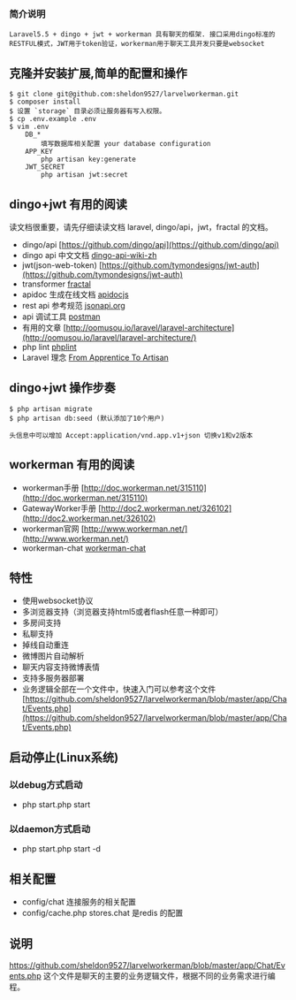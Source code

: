 
### 简介说明
	Laravel5.5 + dingo + jwt + workerman 具有聊天的框架. 接口采用dingo标准的RESTFUL模式，JWT用于token验证，workerman用于聊天工具开发只要是websocket

## 克隆并安装扩展,简单的配置和操作

```
$ git clone git@github.com:sheldon9527/larvelworkerman.git
$ composer install
$ 设置 `storage` 目录必须让服务器有写入权限。
$ cp .env.example .env
$ vim .env
    DB_*
        填写数据库相关配置 your database configuration
    APP_KEY
        php artisan key:generate
    JWT_SECRET
        php artisan jwt:secret
```

## dingo+jwt 有用的阅读

读文档很重要，请先仔细读读文档 laravel, dingo/api，jwt，fractal 的文档。

- dingo/api [https://github.com/dingo/api](https://github.com/dingo/api)
- dingo api 中文文档 [dingo-api-wiki-zh](https://github.com/liyu001989/dingo-api-wiki-zh)
- jwt(json-web-token) [https://github.com/tymondesigns/jwt-auth](https://github.com/tymondesigns/jwt-auth)
- transformer [fractal](http://fractal.thephpleague.com/)
- apidoc 生成在线文档 [apidocjs](http://apidocjs.com/)
- rest api 参考规范 [jsonapi.org](http://jsonapi.org/format/)
- api 调试工具 [postman](https://www.getpostman.com/)
- 有用的文章 [http://oomusou.io/laravel/laravel-architecture](http://oomusou.io/laravel/laravel-architecture/)
- php lint [phplint](https://github.com/overtrue/phplint)
- Laravel 理念 [From Apprentice To Artisan](https://my.oschina.net/zgldh/blog/389246)


## dingo+jwt 操作步奏

```
$ php artisan migrate
$ php artisan db:seed (默认添加了10个用户)

头信息中可以增加 Accept:application/vnd.app.v1+json 切换v1和v2版本
```

## workerman 有用的阅读

- workerman手册  [http://doc.workerman.net/315110](http://doc.workerman.net/315110)
- GatewayWorker手册 [http://doc2.workerman.net/326102](http://doc2.workerman.net/326102)
- workerman官网 [http://www.workerman.net/](http://www.workerman.net/)
- workerman-chat [workerman-chat](http://www.workerman.net/workerman-chat)

## 特性
- 使用websocket协议
- 多浏览器支持（浏览器支持html5或者flash任意一种即可）
- 多房间支持
- 私聊支持
- 掉线自动重连
- 微博图片自动解析
- 聊天内容支持微博表情
- 支持多服务器部署
- 业务逻辑全部在一个文件中，快速入门可以参考这个文件[https://github.com/sheldon9527/larvelworkerman/blob/master/app/Chat/Events.php](https://github.com/sheldon9527/larvelworkerman/blob/master/app/Chat/Events.php)

## 启动停止(Linux系统)
### 以debug方式启动
- php start.php start

### 以daemon方式启动
- php start.php start -d

## 相关配置

- config/chat 连接服务的相关配置
- config/cache.php   stores.chat 是redis 的配置

## 说明

https://github.com/sheldon9527/larvelworkerman/blob/master/app/Chat/Events.php 这个文件是聊天的主要的业务逻辑文件，根据不同的业务需求进行编程。
